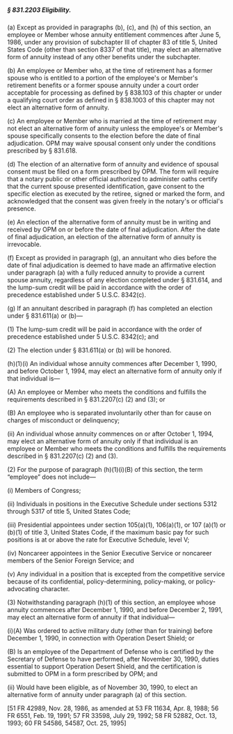 ##### § 831.2203 Eligibility. #####

(a) Except as provided in paragraphs (b), (c), and (h) of this section, an employee or Member whose annuity entitlement commences after June 5, 1986, under any provision of subchapter III of chapter 83 of title 5, United States Code (other than section 8337 of that title), may elect an alternative form of annuity instead of any other benefits under the subchapter.

(b) An employee or Member who, at the time of retirement has a former spouse who is entitled to a portion of the employee's or Member's retirement benefits or a former spouse annuity under a court order acceptable for processing as defined by § 838.103 of this chapter or under a qualifying court order as defined in § 838.1003 of this chapter may not elect an alternative form of annuity.

(c) An employee or Member who is married at the time of retirement may not elect an alternative form of annuity unless the employee's or Member's spouse specifically consents to the election before the date of final adjudication. OPM may waive spousal consent only under the conditions prescribed by § 831.618.

(d) The election of an alternative form of annuity and evidence of spousal consent must be filed on a form prescribed by OPM. The form will require that a notary public or other official authorized to administer oaths certify that the current spouse presented identification, gave consent to the specific election as executed by the retiree, signed or marked the form, and acknowledged that the consent was given freely in the notary's or official's presence.

(e) An election of the alternative form of annuity must be in writing and received by OPM on or before the date of final adjudication. After the date of final adjudication, an election of the alternative form of annuity is irrevocable.

(f) Except as provided in paragraph (g), an annuitant who dies before the date of final adjudication is deemed to have made an affirmative election under paragraph (a) with a fully reduced annuity to provide a current spouse annuity, regardless of any election completed under § 831.614, and the lump-sum credit will be paid in accordance with the order of precedence established under 5 U.S.C. 8342(c).

(g) If an annuitant described in paragraph (f) has completed an election under § 831.611(a) or (b)—

(1) The lump-sum credit will be paid in accordance with the order of precedence established under 5 U.S.C. 8342(c); and

(2) The election under § 831.611(a) or (b) will be honored.

(h)(1)(i) An individual whose annuity commences after December 1, 1990, and before October 1, 1994, may elect an alternative form of annuity only if that individual is—

(A) An employee or Member who meets the conditions and fulfills the requirements described in § 831.2207(c) (2) and (3); or

(B) An employee who is separated involuntarily other than for cause on charges of misconduct or delinquency;

(ii) An individual whose annuity commences on or after October 1, 1994, may elect an alternative form of annuity only if that individual is an employee or Member who meets the conditions and fulfills the requirements described in § 831.2207(c) (2) and (3).

(2) For the purpose of paragraph (h)(1)(i)(B) of this section, the term “employee” does not include—

(i) Members of Congress;

(ii) Individuals in positions in the Executive Schedule under sections 5312 through 5317 of title 5, United States Code;

(iii) Presidential appointees under section 105(a)(1), 106(a)(1), or 107 (a)(1) or (b)(1) of title 3, United States Code, if the maximum basic pay for such positions is at or above the rate for Executive Schedule, level V;

(iv) Noncareer appointees in the Senior Executive Service or noncareer members of the Senior Foreign Service; and

(v) Any individual in a position that is excepted from the competitive service because of its confidential, policy-determining, policy-making, or policy-advocating character.

(3) Notwithstanding paragraph (h)(1) of this section, an employee whose annuity commences after December 1, 1990, and before December 2, 1991, may elect an alternative form of annuity if that individual—

(i)(A) Was ordered to active military duty (other than for training) before December 1, 1990, in connection with Operation Desert Shield; or

(B) Is an employee of the Department of Defense who is certified by the Secretary of Defense to have performed, after November 30, 1990, duties essential to support Operation Desert Shield, and the certification is submitted to OPM in a form prescribed by OPM; and

(ii) Would have been eligible, as of November 30, 1990, to elect an alternative form of annuity under paragraph (a) of this section.

[51 FR 42989, Nov. 28, 1986, as amended at 53 FR 11634, Apr. 8, 1988; 56 FR 6551, Feb. 19, 1991; 57 FR 33598, July 29, 1992; 58 FR 52882, Oct. 13, 1993; 60 FR 54586, 54587, Oct. 25, 1995]